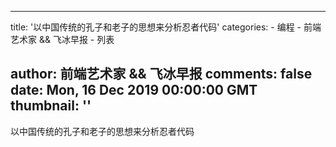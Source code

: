 
---
title: '以中国传统的孔子和老子的思想来分析忍者代码'
categories: 
    - 编程
    - 前端艺术家 && 飞冰早报
    - 列表

author: 前端艺术家 && 飞冰早报
comments: false
date: Mon, 16 Dec 2019 00:00:00 GMT
thumbnail: ''
---

<div>   
以中国传统的孔子和老子的思想来分析忍者代码  
</div>
            
